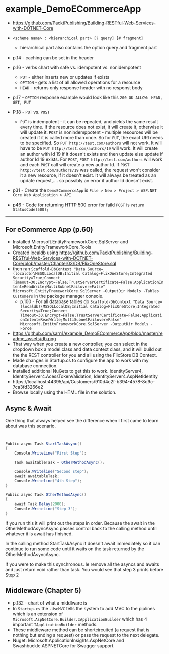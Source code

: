 # example_DemoECommerceApp
- https://github.com/PacktPublishing/Building-RESTful-Web-Services-with-DOTNET-Core


- `<scheme name> : <hierarchical part> [? query] [# fragment]`
    - hierarchical part also contains the option query and fragment part
- p.14 - caching can be set in the header
- p.16 - verbs chart with safe vs. idempotent vs. nonidempotent
    - `PUT` - either inserts new or updates if exists
    - `OPTION` - gets a list of all allowed operations for a resource
    - `HEAD` - returns only response header with no responst body
- p.17 - `OPTION` response example would look like this `200 OK ALLOW: HEAD, GET, PUT`
- P.18 - `PUT` vs. `POST`
    - `PUT` is indempotent - it can be repeated, and yields the same result every time.  If the resource does not exist, it will create it, otherwise it will update it.    `POST` is nonindemppotent - multiple resources will be created if it is called more than once.  So for `PUT`, the exact URI needs to be specified.  So `PUT http://test.com/authors` will not work.  It will have to be `PUT http://test.com/authors/19` will work.  It will create an author with Id 19 if it doesn't exists and then update else update if author Id 19 exists.  For `POST`, `POST http://test.com/authors` will work and each `POST` call will create a new author Id.  If `POST http://test.com/authors/19` was called, the request won't consider it a new resource, if it doesn't exist.  It will always be treated as an update request,.... so possibly an error if author Id doesn't exist.
- p31 - Create the `DemoECommerceApp` is `File > New > Project > ASP.NET Core Web Application > API`
- p46 - Code for returning HTTP 500 error for faild `POST` is `return StatusCode(500);`

---

## For eCommerce App (p.60)
- Installed Microsoft.EntityFrameworkCore.SqlServer and Microsoft.EntityFrameworkCore.Tools
- Created localdb using https://github.com/PacktPublishing/Building-RESTful-Web-Services-with-DOTNET-Core/blob/master/Chapter03/DB/FlixOneStore.sql
- then ran `Scaffold-DbContext "Data Source=(localdb)\MSSQLLocalDB;Initial Catalog=FlixOneStore;Integrated Security=True;Connect Timeout=30;Encrypt=False;TrustServerCertificate=False;ApplicationIntent=ReadWrite;MultiSubnetFailover=False" Microsoft.EntityFrameworkCore.SqlServer -OutputDir Models -Tables Customers` in the package manager console.
    - p.100 - For all database tables do `Scaffold-DbContext "Data Source=(localdb)\MSSQLLocalDB;Initial Catalog=FlixOneStore;Integrated Security=True;Connect Timeout=30;Encrypt=False;TrustServerCertificate=False;ApplicationIntent=ReadWrite;MultiSubnetFailover=False" Microsoft.EntityFrameworkCore.SqlServer -OutputDir Models -Force`
- https://github.com/sarn1/example_DemoECommerceApp/blob/master/readme_assets/db.png
- That way when you create a new controller, you can select in the dropdown box a model class and data context class, and it will build out the the REST controller for you and all using the FlixStore DB Context.
- Made changes in Startup.cs to configure the app to work with my database connection.
- Installed additional NuGets to get this to work.  IdentityServer4, IdentityServer4.AcessTokenValidation, IdentityServer4.AspNetIdentity
- https://localhost:44395/api/Customers/910d4c2f-b394-4578-8d9c-7ca3fd3266e2
- Browse locally using the HTML file in the solution.


## Async & Await
One thing that always helped see the difference when I first came to learn about was this scenario.
```csharp


Public async Task StartTaskAsync()
{
    Console.WriteLine("First Step");

    Task awaitableTask = OtherMethodAsync();

    Console.Writeline("Second step");
    await awaitableTask;
    Console.Writeline("4th Step");
}

Public async Task OtherMethodAsync()
{
    await Task.Delay(2000);
    Console.WriteLine("Step 3");
}
```
If you run this it will print out the steps in order. Because the await in the OtherMethodAsyncAsync passes control back to the calling method until whatever it is await has finished.

In the calling method StartTaskAsync it doesn't await immediately so it can continue to run some code until it waits on the task returned by the OtherMethodAsyncAsync.

If you were to make this synchronous. Ie remove all the asyncs and awaits and just return void rather than task. You would see that step 3 prints before Step 2

## Middleware (Chapter 5)
- p.132 - chart of what a middlware is
- In `Startup.cs` the `.UseMVC` tells the system to add MVC to the piplines which is an extension of `Microsoft.AspNetCore.Builder.IApplicationBuilder` which has 4 important `IApplicationBuilder` methods.
- These middleware method can be shortcircuited (a request that is nothing but ending a request) or pass the request to the next delegate.
- Nuget: Microsoft.ApplicationInsights.AspNetCore and Swashbuckle.ASPNETCore for Swagger support.
